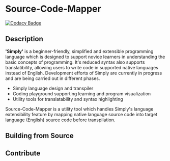 # Source-Code-Mapper

[![Codacy Badge](https://api.codacy.com/project/badge/Grade/32a0f8c0f3984207b75fb03671354bc2)](https://app.codacy.com/manual/vmbckscc456/Source-Code-Mapper?utm_source=github.com&utm_medium=referral&utm_content=buddhikac96/Source-Code-Mapper&utm_campaign=Badge_Grade_Dashboard)

## Description
**'Simply'** is a beginner-friendly, simplified and extensible programming language which is designed to support novice learners in understanding the basic concepts of programming. It's reduced syntax also supports translatibility, allowing users to write code in supported native languages instead of English. Development efforts of Simply are currently in progress and are being carried out in different phases.
 - Simply language design and transpiler
 - Coding playground supporting learning and program visualization
 - Utility tools for translatability and syntax highlighting

Source-Code-Mapper is a utility tool which handles Simply's language extensibility feature by mapping native language source code into target language (English) source code before transpilation.

## Building from Source

## Contribute
